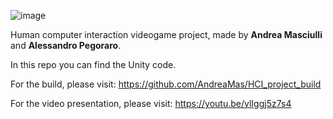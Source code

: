 ![image](https://user-images.githubusercontent.com/32450751/169312352-ed6df610-6867-4cef-9549-5026449c821c.png)

Human computer interaction videogame project, made by **Andrea Masciulli** and **Alessandro Pegoraro**. 

In this repo you can find the Unity code. 

For the build, please visit: https://github.com/AndreaMas/HCI_project_build

For the video presentation, please visit: https://youtu.be/vlIggj5z7s4




